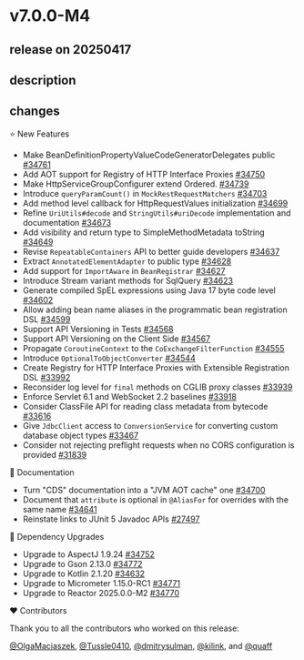 # v7.0.0-M4

## release on 20250417
## description
## changes
⭐ New Features

* Make BeanDefinitionPropertyValueCodeGeneratorDelegates public <a href="https://github.com/spring-projects/spring-framework/issues/34761" data-hovercard-type="issue" data-hovercard-url="/spring-projects/spring-framework/issues/34761/hovercard">#34761</a>
* Add AOT support for Registry of HTTP Interface Proxies <a href="https://github.com/spring-projects/spring-framework/issues/34750" data-hovercard-type="issue" data-hovercard-url="/spring-projects/spring-framework/issues/34750/hovercard">#34750</a>
* Make HttpServiceGroupConfigurer extend Ordered. <a href="https://github.com/spring-projects/spring-framework/pull/34739" data-hovercard-type="pull_request" data-hovercard-url="/spring-projects/spring-framework/pull/34739/hovercard">#34739</a>
* Introduce <code>queryParamCount()</code> in <code>MockRestRequestMatchers</code> <a href="https://github.com/spring-projects/spring-framework/issues/34703" data-hovercard-type="issue" data-hovercard-url="/spring-projects/spring-framework/issues/34703/hovercard">#34703</a>
* Add method level callback for HttpRequestValues initialization <a href="https://github.com/spring-projects/spring-framework/issues/34699" data-hovercard-type="issue" data-hovercard-url="/spring-projects/spring-framework/issues/34699/hovercard">#34699</a>
* Refine <code>UriUtils#decode</code> and <code>StringUtils#uriDecode</code> implementation and documentation <a href="https://github.com/spring-projects/spring-framework/pull/34673" data-hovercard-type="pull_request" data-hovercard-url="/spring-projects/spring-framework/pull/34673/hovercard">#34673</a>
* Add visibility and return type to SimpleMethodMetadata toString <a href="https://github.com/spring-projects/spring-framework/issues/34649" data-hovercard-type="issue" data-hovercard-url="/spring-projects/spring-framework/issues/34649/hovercard">#34649</a>
* Revise <code>RepeatableContainers</code> API to better guide developers <a href="https://github.com/spring-projects/spring-framework/issues/34637" data-hovercard-type="issue" data-hovercard-url="/spring-projects/spring-framework/issues/34637/hovercard">#34637</a>
* Extract <code>AnnotatedElementAdapter</code> to public type <a href="https://github.com/spring-projects/spring-framework/issues/34628" data-hovercard-type="issue" data-hovercard-url="/spring-projects/spring-framework/issues/34628/hovercard">#34628</a>
* Add support for <code>ImportAware</code> in <code>BeanRegistrar</code> <a href="https://github.com/spring-projects/spring-framework/issues/34627" data-hovercard-type="issue" data-hovercard-url="/spring-projects/spring-framework/issues/34627/hovercard">#34627</a>
* Introduce Stream variant methods for SqlQuery <a href="https://github.com/spring-projects/spring-framework/pull/34623" data-hovercard-type="pull_request" data-hovercard-url="/spring-projects/spring-framework/pull/34623/hovercard">#34623</a>
* Generate compiled SpEL expressions using Java 17 byte code level <a href="https://github.com/spring-projects/spring-framework/issues/34602" data-hovercard-type="issue" data-hovercard-url="/spring-projects/spring-framework/issues/34602/hovercard">#34602</a>
* Allow adding bean name aliases in the programmatic bean registration DSL <a href="https://github.com/spring-projects/spring-framework/issues/34599" data-hovercard-type="issue" data-hovercard-url="/spring-projects/spring-framework/issues/34599/hovercard">#34599</a>
* Support API Versioning in Tests <a href="https://github.com/spring-projects/spring-framework/issues/34568" data-hovercard-type="issue" data-hovercard-url="/spring-projects/spring-framework/issues/34568/hovercard">#34568</a>
* Support API Versioning on the Client Side <a href="https://github.com/spring-projects/spring-framework/issues/34567" data-hovercard-type="issue" data-hovercard-url="/spring-projects/spring-framework/issues/34567/hovercard">#34567</a>
* Propagate <code>CoroutineContext</code> to the <code>CoExchangeFilterFunction</code> <a href="https://github.com/spring-projects/spring-framework/pull/34555" data-hovercard-type="pull_request" data-hovercard-url="/spring-projects/spring-framework/pull/34555/hovercard">#34555</a>
* Introduce <code>OptionalToObjectConverter</code> <a href="https://github.com/spring-projects/spring-framework/issues/34544" data-hovercard-type="issue" data-hovercard-url="/spring-projects/spring-framework/issues/34544/hovercard">#34544</a>
* Create Registry for HTTP Interface Proxies with Extensible Registration DSL <a href="https://github.com/spring-projects/spring-framework/issues/33992" data-hovercard-type="issue" data-hovercard-url="/spring-projects/spring-framework/issues/33992/hovercard">#33992</a>
* Reconsider log level for <code>final</code> methods on CGLIB proxy classes <a href="https://github.com/spring-projects/spring-framework/issues/33939" data-hovercard-type="issue" data-hovercard-url="/spring-projects/spring-framework/issues/33939/hovercard">#33939</a>
* Enforce Servlet 6.1 and WebSocket 2.2 baselines <a href="https://github.com/spring-projects/spring-framework/issues/33918" data-hovercard-type="issue" data-hovercard-url="/spring-projects/spring-framework/issues/33918/hovercard">#33918</a>
* Consider ClassFile API for reading class metadata from bytecode <a href="https://github.com/spring-projects/spring-framework/issues/33616" data-hovercard-type="issue" data-hovercard-url="/spring-projects/spring-framework/issues/33616/hovercard">#33616</a>
* Give <code>JdbcClient</code> access to <code>ConversionService</code> for converting custom database object types <a href="https://github.com/spring-projects/spring-framework/issues/33467" data-hovercard-type="issue" data-hovercard-url="/spring-projects/spring-framework/issues/33467/hovercard">#33467</a>
* Consider not rejecting preflight requests when no CORS configuration is provided <a href="https://github.com/spring-projects/spring-framework/issues/31839" data-hovercard-type="issue" data-hovercard-url="/spring-projects/spring-framework/issues/31839/hovercard">#31839</a>

📔 Documentation

* Turn "CDS" documentation into a "JVM AOT cache" one <a href="https://github.com/spring-projects/spring-framework/issues/34700" data-hovercard-type="issue" data-hovercard-url="/spring-projects/spring-framework/issues/34700/hovercard">#34700</a>
* Document that <code>attribute</code> is optional in <code>@⁠AliasFor</code> for overrides with the same name <a href="https://github.com/spring-projects/spring-framework/issues/34641" data-hovercard-type="issue" data-hovercard-url="/spring-projects/spring-framework/issues/34641/hovercard">#34641</a>
* Reinstate links to JUnit 5 Javadoc APIs <a href="https://github.com/spring-projects/spring-framework/issues/27497" data-hovercard-type="issue" data-hovercard-url="/spring-projects/spring-framework/issues/27497/hovercard">#27497</a>

🔨 Dependency Upgrades

* Upgrade to AspectJ 1.9.24 <a href="https://github.com/spring-projects/spring-framework/issues/34752" data-hovercard-type="issue" data-hovercard-url="/spring-projects/spring-framework/issues/34752/hovercard">#34752</a>
* Upgrade to Gson 2.13.0 <a href="https://github.com/spring-projects/spring-framework/issues/34772" data-hovercard-type="issue" data-hovercard-url="/spring-projects/spring-framework/issues/34772/hovercard">#34772</a>
* Upgrade to Kotlin 2.1.20 <a href="https://github.com/spring-projects/spring-framework/issues/34632" data-hovercard-type="issue" data-hovercard-url="/spring-projects/spring-framework/issues/34632/hovercard">#34632</a>
* Upgrade to Micrometer 1.15.0-RC1 <a href="https://github.com/spring-projects/spring-framework/issues/34771" data-hovercard-type="issue" data-hovercard-url="/spring-projects/spring-framework/issues/34771/hovercard">#34771</a>
* Upgrade to Reactor 2025.0.0-M2 <a href="https://github.com/spring-projects/spring-framework/issues/34770" data-hovercard-type="issue" data-hovercard-url="/spring-projects/spring-framework/issues/34770/hovercard">#34770</a>

❤️ Contributors

Thank you to all the contributors who worked on this release:

<a class="user-mention notranslate" data-hovercard-type="user" data-hovercard-url="/users/OlgaMaciaszek/hovercard" data-octo-click="hovercard-link-click" data-octo-dimensions="link_type:self" href="https://github.com/OlgaMaciaszek">@OlgaMaciaszek</a>, <a class="user-mention notranslate" data-hovercard-type="user" data-hovercard-url="/users/Tussle0410/hovercard" data-octo-click="hovercard-link-click" data-octo-dimensions="link_type:self" href="https://github.com/Tussle0410">@Tussle0410</a>, <a class="user-mention notranslate" data-hovercard-type="user" data-hovercard-url="/users/dmitrysulman/hovercard" data-octo-click="hovercard-link-click" data-octo-dimensions="link_type:self" href="https://github.com/dmitrysulman">@dmitrysulman</a>, <a class="user-mention notranslate" data-hovercard-type="user" data-hovercard-url="/users/kilink/hovercard" data-octo-click="hovercard-link-click" data-octo-dimensions="link_type:self" href="https://github.com/kilink">@kilink</a>, and <a class="user-mention notranslate" data-hovercard-type="user" data-hovercard-url="/users/quaff/hovercard" data-octo-click="hovercard-link-click" data-octo-dimensions="link_type:self" href="https://github.com/quaff">@quaff</a>

